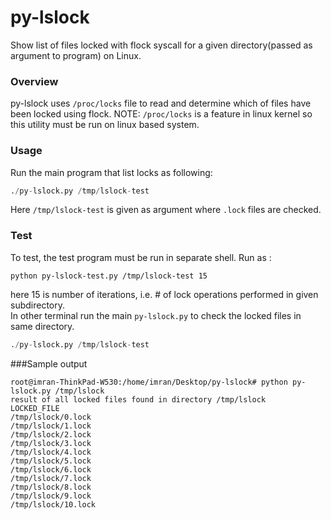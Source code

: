 # py-lslock
Show list of files locked with flock syscall for a given directory(passed as argument to program) on Linux.


### Overview

py-lslock uses `/proc/locks` file to read and determine which of files have been locked using flock. 
NOTE: `/proc/locks` is a feature in linux kernel so this utility must be run on linux based system.

### Usage

Run the main program that list locks as following:
```python
./py-lslock.py /tmp/lslock-test
```

Here `/tmp/lslock-test` is given as argument where `.lock` files are checked.


### Test

To test, the test program must be run in separate shell.
Run as :
```
python py-lslock-test.py /tmp/lslock-test 15
```
here 15 is number of iterations, i.e. # of lock operations performed in given subdirectory.  
In other terminal run the main `py-lslock.py` to check the locked files in same directory.

```python
./py-lslock.py /tmp/lslock-test
```

###Sample output

```
root@imran-ThinkPad-W530:/home/imran/Desktop/py-lslock# python py-lslock.py /tmp/lslock
result of all locked files found in directory /tmp/lslock 
LOCKED_FILE
/tmp/lslock/0.lock
/tmp/lslock/1.lock
/tmp/lslock/2.lock
/tmp/lslock/3.lock
/tmp/lslock/4.lock
/tmp/lslock/5.lock
/tmp/lslock/6.lock
/tmp/lslock/7.lock
/tmp/lslock/8.lock
/tmp/lslock/9.lock
/tmp/lslock/10.lock
```
